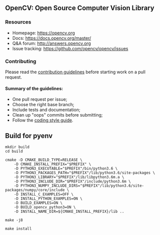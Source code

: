 ## OpenCV: Open Source Computer Vision Library

### Resources

* Homepage: <https://opencv.org>
* Docs: <https://docs.opencv.org/master/>
* Q&A forum: <http://answers.opencv.org>
* Issue tracking: <https://github.com/opencv/opencv/issues>

### Contributing

Please read the [contribution guidelines](https://github.com/opencv/opencv/wiki/How_to_contribute) before starting work on a pull request.

#### Summary of the guidelines:

* One pull request per issue;
* Choose the right base branch;
* Include tests and documentation;
* Clean up "oops" commits before submitting;
* Follow the [coding style guide](https://github.com/opencv/opencv/wiki/Coding_Style_Guide).


## Build for pyenv

```
mkdir build
cd build

cmake -D CMAKE_BUILD_TYPE=RELEASE \
    -D CMAKE_INSTALL_PREFIX="$PREFIX" \
    -D PYTHON3_EXECUTABLE="$PREFIX"/bin/python3.6 \
    -D PYTHON3_PACKAGES_PATH="$PREFIX"/lib/python3.6/site-packages \
    -D PYTHON3_LIBRARY="$PREFIX"/lib/libpython3.6m.a \
    -D PYTHON3_INCLUDE_DIR="$PREFIX"/include/python3.6m \
    -D PYTHON3_NUMPY_INCLUDE_DIRS="$PREFIX"/lib/python3.6/site-packages/numpy/core/include \
    -D INSTALL_C_EXAMPLES=OFF \
    -D INSTALL_PYTHON_EXAMPLES=ON \
    -D BUILD_EXAMPLES=ON \
    -D BUILD_opencv_python3=ON \
    -D INSTALL_NAME_DIR=${CMAKE_INSTALL_PREFIX}/lib ..

make -j8

make install
```